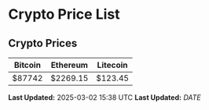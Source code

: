 # Crypto Price List

## Crypto Prices
| Bitcoin | Ethereum | Litecoin |
| ------- | -------- | -------- |
| $87742 | $2269.15 | $123.45 |
**Last Updated:** 2025-03-02 15:38 UTC
**Last Updated:** $DATE$
